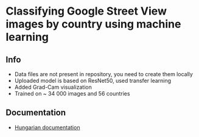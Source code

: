 # Classifying Google Street View images by country using machine learning

## Info
- Data files are not present in repository, you need to create them locally
- Uploaded model is based on ResNet50, used transfer learning
- Added Grad-Cam visualization
- Trained on ~ 34 000 images and 56 countries

## Documentation
- [Hungarian documentation](X2ZA3U_annbsc23_p2_hw/X2ZA3U_annbsc23_p2_hw_documentation.pdf)
